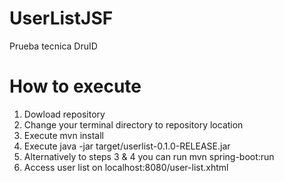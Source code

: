 # UserListJSF
Prueba tecnica DruID

# How to execute

1. Dowload repository
2. Change your terminal directory to repository location
3. Execute mvn install
4. Execute java -jar target/userlist-0.1.0-RELEASE.jar
5. Alternatively to steps 3 & 4 you can run mvn spring-boot:run 
6. Access user list on localhost:8080/user-list.xhtml
